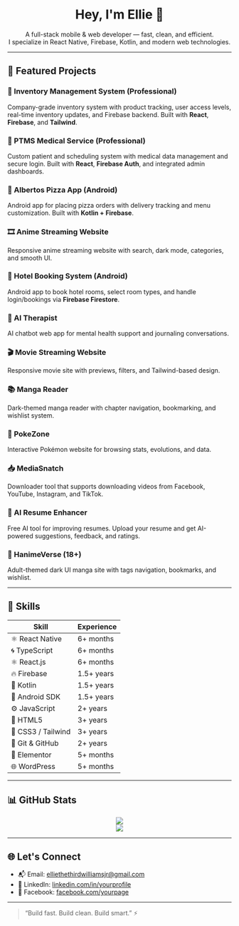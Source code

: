 <h1 align="center">Hey, I'm Ellie 👋</h1>
<p align="center">
A full-stack mobile & web developer — fast, clean, and efficient.<br>
I specialize in React Native, Firebase, Kotlin, and modern web technologies.
</p>

---

## 🚀 Featured Projects

### 🏢 Inventory Management System (Professional)
Company-grade inventory system with product tracking, user access levels, real-time inventory updates, and Firebase backend. Built with **React**, **Firebase**, and **Tailwind**.

### 🏥 PTMS Medical Service (Professional)
Custom patient and scheduling system with medical data management and secure login. Built with **React**, **Firebase Auth**, and integrated admin dashboards.

### 🍕 Albertos Pizza App (Android)
Android app for placing pizza orders with delivery tracking and menu customization. Built with **Kotlin + Firebase**.

### 🎞️ Anime Streaming Website
Responsive anime streaming website with search, dark mode, categories, and smooth UI.

### 🏨 Hotel Booking System (Android)
Android app to book hotel rooms, select room types, and handle login/bookings via **Firebase Firestore**.

### 💬 AI Therapist
AI chatbot web app for mental health support and journaling conversations.

### 🎬 Movie Streaming Website
Responsive movie site with previews, filters, and Tailwind-based design.

### 📚 Manga Reader
Dark-themed manga reader with chapter navigation, bookmarking, and wishlist system.

### 🧩 PokeZone
Interactive Pokémon website for browsing stats, evolutions, and data.

### 📥 MediaSnatch
Downloader tool that supports downloading videos from Facebook, YouTube, Instagram, and TikTok.

### 📄 AI Resume Enhancer
Free AI tool for improving resumes. Upload your resume and get AI-powered suggestions, feedback, and ratings.

### 🔞 HanimeVerse (18+)
Adult-themed dark UI manga site with tags navigation, bookmarks, and wishlist.

---

## 🧠 Skills

| Skill              | Experience      |
|--------------------|-----------------|
| ⚛️ React Native     | 6+ months       |
| 🌀 TypeScript       | 6+ months       |
| ⚛️ React.js         | 6+ months       |
| 🔥 Firebase         | 1.5+ years      |
| 🤖 Kotlin           | 1.5+ years      |
| 📱 Android SDK      | 1.5+ years      |
| ⚙️ JavaScript       | 2+ years        |
| 🧱 HTML5            | 3+ years        |
| 🎨 CSS3 / Tailwind  | 3+ years        |
| 🐙 Git & GitHub     | 2+ years        |
| 🧩 Elementor        | 5+ months       |
| 🌐 WordPress        | 5+ months       |

---

## 📊 GitHub Stats

<p align="center">
  <img src="https://github-readme-stats.vercel.app/api?username=elliethethirdwilliamsJr&show_icons=true&theme=tokyonight" />
  <br />
  <img src="https://github-readme-stats.vercel.app/api/top-langs/?username=elliethethirdwilliamsJr&layout=compact&theme=tokyonight" />
</p>

---

## 🌐 Let's Connect

- 📬 Email: elliethethirdwilliamsjr@gmail.com
- 💼 LinkedIn: [linkedin.com/in/yourprofile](https://linkedin.com/in/yourprofile)
- 💬 Facebook: [facebook.com/yourpage](https://facebook.com/yourpage)

---

> “Build fast. Build clean. Build smart.” ⚡
